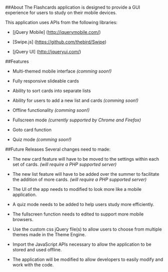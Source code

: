 ##About
The Flashcards application is designed to provide a GUI experience for users to study on their mobile devices.

This application uses APIs from the following libraries:

- [jQuery Mobile] (http://jquerymobile.com/)

- [Swipe.js] (https://github.com/thebird/Swipe)

- [jQuery UI] (http://jqueryui.com/)

##Features

- Multi-themed mobile interface *(comming soon!)*

- Fully responsive slideable cards

- Ability to sort cards into separate lists

- Ability for users to add a new list and cards *(comming soon!)*

- Offline functionality *(comming soon!)*

- Fullscreen mode *(currently supported by Chrome and Firefox)*

- Goto card function

- Quiz mode *(comming soon!)*

##Future Releases
Several changes need to made:

- The new card feature will have to be moved to the settings within each set of cards. *(will require a PHP supported server)*

- The new list feature will have to be added over the summer to facilitate the addition of more cards. *(will require a PHP supported server)*

- The UI of the app needs to modified to look more like a mobile application.

- A quiz mode needs to be added to help users study more efficiently.

- The fullscreen function needs to edited to support more mobile browsers.

- Use the custom css jQuery file(s) to allow users to choose from multiple themes made in the Theme Engine.

- Import the JavaScript APIs necessary to allow the application to be stored and used offline.

- The application will be modified to allow developers to easily modify and work with the code.
